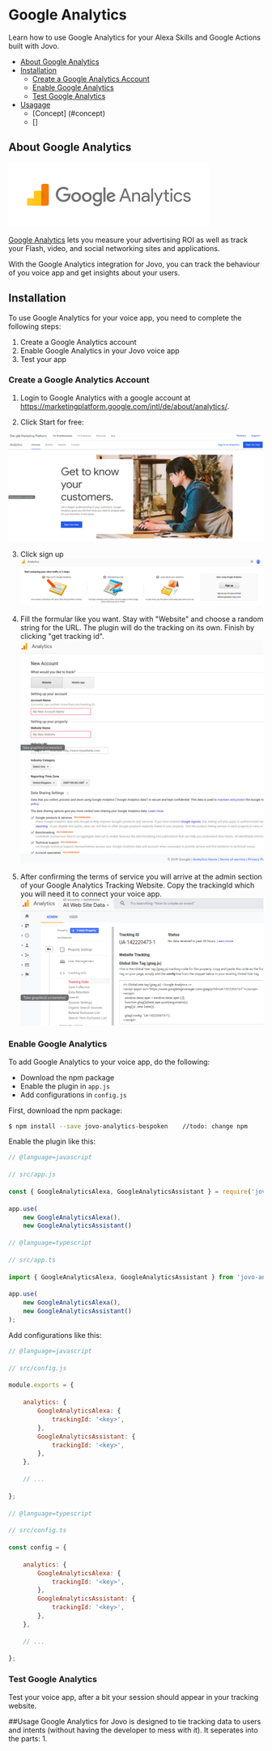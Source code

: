# Google Analytics

Learn how to use Google Analytics for your Alexa Skills and Google Actions built with Jovo.

* [About Google Analytics](#about-google-analytics)
* [Installation](#installation)
   * [Create a Google Analytics Account](#create-a-google-analytics-account)
   * [Enable Google Analytics](#enable-google-analytics)
   * [Test Google Analytics](#test-google-analytics)
* [Usagage](#usage)
   * [Concept] (#concept)
   * []
   


## About Google Analytics

![Google Website](../../img/ga00_banner.png)

[Google Analytics](https://analytics.google.com/analytics/web/) lets you measure your advertising ROI as well as track your Flash, video, and social networking sites and applications.

With the Google Analytics integration for Jovo, you can track the behaviour of you voice app and get insights about your users.

## Installation

To use Google Analytics for your voice app, you need to complete the following steps:

1. Create a Google Analytics account
2. Enable Google Analytics in your Jovo voice app
3. Test your app

### Create a Google Analytics Account

1. Login to Google Analytics with a google account at https://marketingplatform.google.com/intl/de/about/analytics/.

2. Click Start for free:

![Google Analytics Landing Page](../../img/ga0_landingPage.png)

3. Click sign up
![Google Analytics sign up](../../img/ga1_signUp.png)

4. Fill the formular like you want. Stay with "Website" and choose a random string for the URL. The plugin will do the tracking on its own. Finish by clicking "get tracking id". 
![Google Analytics set up account](../../img/ga2_newAccount.png)

5. After confirming the terms of service you will arrive at the admin section of your Google Analytics Tracking Website. Copy the trackingId which you will need it to connect your voice app.
![Google Analytics save trackingId](../../img/ga3_adminTrackingId.png)



### Enable Google Analytics

To add Google Analytics to your voice app, do the following:

* Download the npm package
* Enable the plugin in `app.js`
* Add configurations in `config.js`

First, download the npm package:

```sh
$ npm install --save jovo-analytics-bespoken	//todo: change npm
```

Enable the plugin like this:

```javascript
// @language=javascript

// src/app.js

const { GoogleAnalyticsAlexa, GoogleAnalyticsAssistant } = require('jovo-analytics-bespoken'); //todo: change require

app.use(
    new GoogleAnalyticsAlexa(),
    new GoogleAnalyticsAssistant()

// @language=typescript

// src/app.ts

import { GoogleAnalyticsAlexa, GoogleAnalyticsAssistant } from 'jovo-analytics-bespoken'; //todo

app.use(
    new GoogleAnalyticsAlexa(),
    new GoogleAnalyticsAssistant()
);
```

Add configurations like this:

```javascript
// @language=javascript

// src/config.js

module.exports = {
    
    analytics: {
        GoogleAnalyticsAlexa: {
            trackingId: '<key>',
        },
        GoogleAnalyticsAssistant: {
            trackingId: '<key>',
        },
    },

    // ...

};

// @language=typescript

// src/config.ts

const config = {
    
    analytics: {
        GoogleAnalyticsAlexa: {
            trackingId: '<key>',
        },
        GoogleAnalyticsAssistant: {
            trackingId: '<key>',
        },
    },

    // ...

};
```

### Test Google Analytics

Test your voice app, after a bit your session should appear in your tracking website.

##Usage
Google Analytics for Jovo is designed to tie tracking data to users and intents (without having the developer to mess with it). It seperates into the parts:
1.  


<!--[metadata]: {"description": "Add Bespoken Analytics to your Alexa Skills and Google Actions with Jovo",
"route": "analytics/bespoken" }-->
